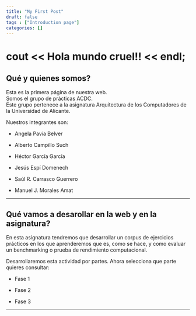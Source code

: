 ```yaml
---
title: "My First Post"
draft: false
tags : ["Introduction page"]
categories: []
---
```


# cout << Hola mundo cruel!! << endl;

## Qué y quienes somos?

Esta es la primera página de nuestra web.  
Somos el grupo de prácticas ACDC.  
Este grupo pertenece a la asignatura Arquitectura de los Computadores de la Universidad de Alicante.  
  
Nuestros integrantes son:  

* Angela Pavía Belver  
  
* Alberto Campillo Such
  
* Héctor García García

* Jesús Espí Domenech

* Saúl R. Carrasco Guerrero

* Manuel J. Morales Amat
  
---  

## Qué vamos a desarollar en la web y en la asignatura?  

En esta asignatura tendremos que desarrollar un corpus de ejercicios prácticos en los que aprenderemos que es, como se  hace, y como evaluar un benchmarking o prueba de rendimiento computacional.  
  
Desarrollaremos esta actividad por partes. Ahora selecciona que parte quieres consultar:  
  
* Fase 1  
  
* Fase 2  
  
* Fase 3  


---
